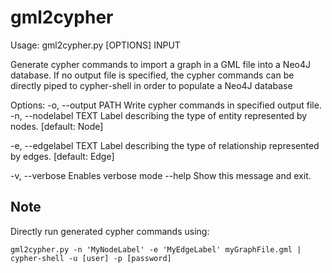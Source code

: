 # gml2cypher

Usage: gml2cypher.py [OPTIONS] INPUT

  Generate cypher commands to import a graph in a GML file into a Neo4J
  database. If no output file is specified, the cypher commands can be
  directly piped to cypher-shell in order to populate a Neo4J database

Options:
  -o, --output PATH     Write cypher commands in specified output file.
  -n, --nodelabel TEXT  Label describing the type of entity represented by
                        nodes.  [default: Node]

  -e, --edgelabel TEXT  Label describing the type of relationship represented
                        by edges.  [default: Edge]

  -v, --verbose         Enables verbose mode
  --help                Show this message and exit.

## Note
Directly run generated cypher commands using:
```
gml2cypher.py -n 'MyNodeLabel' -e 'MyEdgeLabel' myGraphFile.gml | cypher-shell -u [user] -p [password]
```
